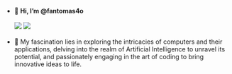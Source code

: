 - 👋 <b>Hi, I’m @fantomas4o</b>
  <br> <br>
  <a href="http://fedia.eu" target="_blank"><img src="https://fedia.eu/wp-content/uploads/2023/08/button_fedia-eu-11.png" border="0"></a> <a href="http://urocibg.eu" target="_blank"><img src="https://fedia.eu/wp-content/uploads/2023/08/button_urocibg-eu10.png" border="0"></a>
  <br><br>
- 👀  My fascination lies in exploring the intricacies of computers and their applications, delving into the realm of Artificial Intelligence to unravel its potential, and passionately engaging in the art of coding to bring innovative ideas to life.

<!---
fantomas4o/fantomas4o is a ✨ special ✨ repository because its `README.md` (this file) appears on your GitHub profile.
You can click the Preview link to take a look at your changes.
--->
